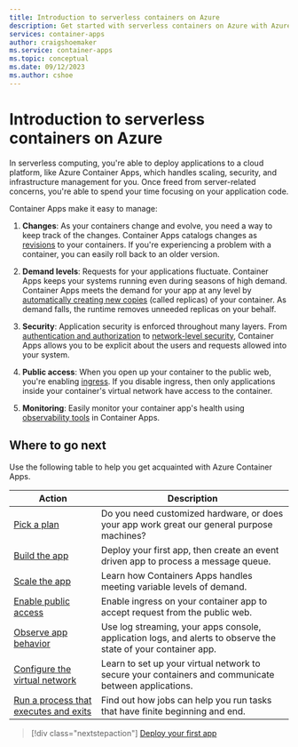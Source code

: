 ```yaml
---
title: Introduction to serverless containers on Azure
description: Get started with serverless containers on Azure with Azure Container Apps
services: container-apps
author: craigshoemaker
ms.service: container-apps
ms.topic: conceptual
ms.date: 09/12/2023
ms.author: cshoe
---
```


# Introduction to serverless containers on Azure

In serverless computing, you're able to deploy applications to a cloud platform, like Azure Container Apps, which handles scaling, security, and infrastructure management for you. Once freed from server-related concerns, you're able to spend your time focusing on your application code.

Container Apps make it easy to manage:

1. **Changes**: As your containers change and evolve, you need a way to keep track of the changes. Container Apps catalogs changes as [revisions](revisions.md) to your containers. If you're experiencing a problem with a container, you can easily roll back to an older version.

1. **Demand levels**: Requests for your applications fluctuate. Container Apps keeps your systems running even during seasons of high demand. Container Apps meets the demand for your app at any level by [automatically creating new copies](scale-app.md) (called replicas) of your container. As demand falls, the runtime removes unneeded replicas on your behalf.

1. **Security**: Application security is enforced throughout many layers. From [authentication and authorization](authentication.md) to [network-level security](networking.md), Container Apps allows you to be explicit about the users and requests allowed into your system.

1. **Public access**: When you open up your container to the public web, you're enabling [ingress](ingress-overview.md). If you disable ingress, then only applications inside your container's virtual network have access to the container.

1. **Monitoring**: Easily monitor your container app's health using [observability tools](observability.md) in Container Apps.

## Where to go next

Use the following table to help you get acquainted with Azure Container Apps.

| Action | Description |
|---|---|
| [Pick a plan](plans.md) | Do you need customized hardware, or does your app work great our general purpose machines? |
| [Build the app](quickstart-code-to-cloud.md) | Deploy your first app, then create an event driven app to process a message queue. |
| [Scale the app](scale-app.md) | Learn how Containers Apps handles meeting variable levels of demand. |
| [Enable public access](ingress-overview.md) | Enable ingress on your container app to accept request from the public web. |
| [Observe app behavior](observability.md) | Use log streaming, your apps console, application logs, and alerts to observe the state of your container app.  |
| [Configure the virtual network](networking.md) | Learn to set up your virtual network to secure your containers and communicate between applications.  |
| [Run a process that executes and exits](jobs.md) | Find out how jobs can help you run tasks that have finite beginning and end.  |

> [!div class="nextstepaction"]
> [Deploy your first app](quickstart-code-to-cloud.md)
